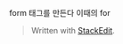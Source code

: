 form 태그를 만든다
이때의 for


> Written with [StackEdit](https://stackedit.io/).
<!--stackedit_data:
eyJoaXN0b3J5IjpbNjQwMzUzMzczXX0=
-->